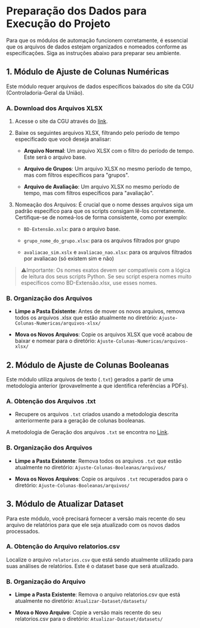 # **Preparação dos Dados para Execução do Projeto**

Para que os módulos de automação funcionem corretamente, é essencial que os arquivos de dados estejam organizados e nomeados conforme as especificações. Siga as instruções abaixo para preparar seu ambiente.

## **1. Módulo de Ajuste de Colunas Numéricas**

Este módulo requer arquivos de dados específicos baixados do site da CGU (Controladoria-Geral da União).

### **A. Download dos Arquivos XLSX**

1. Acesse o site da CGU através do [link](https://eaud.cgu.gov.br/relatorios/pesquisa).

2. Baixe os seguintes arquivos XLSX, filtrando pelo período de tempo especificado que você deseja analisar:

    - **Arquivo Normal**: Um arquivo XLSX com o filtro do período de tempo. Este será o arquivo base.

    - **Arquivo de Grupos**: Um arquivo XLSX no mesmo período de tempo, mas com filtros específicos para "grupos".

    - **Arquivo de Avaliação**: Um arquivo XLSX no mesmo período de tempo, mas com filtros específicos para "avaliação".

3. Nomeação dos Arquivos: É crucial que o nome desses arquivos siga um padrão específico para que os scripts consigam lê-los corretamente. Certifique-se de nomeá-los de forma consistente, como por exemplo:

    - `BD-Extensão.xslx`: para o arquivo base.

    - `grupo_nome_do_grupo.xlsx`: para os arquivos filtrados por grupo

    - `avaliacao_sim.xslx` e `avaliacao_nao.xlsx`: para os arquivos filtrados por avaliacao (só existem sim e não)
        
>⚠️Importante: Os nomes exatos devem ser compatíveis com a lógica de leitura dos seus scripts Python. Se seu script espera nomes muito específicos como BD-Extensão.xlsx, use esses nomes.

### **B. Organização dos Arquivos**

- **Limpe a Pasta Existente**: Antes de mover os novos arquivos, remova todos os arquivos .xlsx que estão atualmente no diretório: `Ajuste-Colunas-Numericas/arquivos-xlsx/`

- **Mova os Novos Arquivos**: Copie os arquivos XLSX que você acabou de baixar e nomear para o diretório: `Ajuste-Colunas-Numericas/arquivos-xlsx/`

## **2. Módulo de Ajuste de Colunas Booleanas**

Este módulo utiliza arquivos de texto (`.txt`) gerados a partir de uma metodologia anterior (provavelmente a que identifica referências a PDFs).

### **A. Obtenção dos Arquivos .txt**

- Recupere os arquivos `.txt` criados usando a metodologia descrita anteriormente para a geração de colunas booleanas.

A metodologia de Geração dos arquivos `.txt` se encontra no [Link](https://docs.google.com/document/d/1SqfNRUad_ccG6rAjSugxbDS6db2O_lf-TVVCaA3C6TM/edit?usp=sharing).

### **B. Organização dos Arquivos**

- **Limpe a Pasta Existente**: Remova todos os arquivos `.txt` que estão atualmente no diretório: `Ajuste-Colunas-Booleanas/arquivos/`

- **Mova os Novos Arquivos**: Copie os arquivos `.txt` recuperados para o diretório: `Ajuste-Colunas-Booleanas/arquivos/`

## **3. Módulo de Atualizar Dataset**

Para este módulo, você precisará fornecer a versão mais recente do seu arquivo de relatórios para que ele seja atualizado com os novos dados processados.

### **A. Obtenção do Arquivo relatorios.csv**

Localize o arquivo `relatorios.csv` que está sendo atualmente utilizado para suas análises de relatórios. Este é o dataset base que será atualizado.

### **B. Organização do Arquivo**

- **Limpe a Pasta Existente**: Remova o arquivo relatorios.csv que está atualmente no diretório: `Atualizar-Dataset/datasets/`

- **Mova o Novo Arquivo**: Copie a versão mais recente do seu relatorios.csv para o diretório: `Atualizar-Dataset/datasets/`